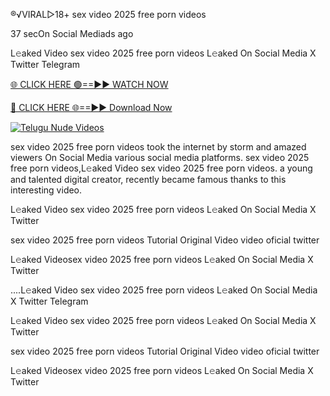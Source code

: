 ®️√VIRAL▷18+ sex video 2025 free porn videos


37 secOn Social Mediads ago

L𝚎aked Video sex video 2025 free porn videos L𝚎aked On Social Media X Twitter Telegram

[🌐 CLICK HERE 🟢==►► WATCH NOW](https://viral-xone.blogspot.com/2025/01/valovideo.html)

[🔴 CLICK HERE 🌐==►► Download Now](https://viral-xone.blogspot.com/2025/01/valovideo.html)

[![Telugu Nude Videos](https://i.imgur.com/dJHk4Zq.gif)](https://viral-xone.blogspot.com/2025/01/valovideo.html)

sex video 2025 free porn videos took the internet by storm and amazed viewers On Social Media various social media platforms. sex video 2025 free porn videos,L𝚎aked Video sex video 2025 free porn videos. a young and talented digital creator, recently became famous thanks to this interesting video.

L𝚎aked Video sex video 2025 free porn videos L𝚎aked On Social Media X Twitter

sex video 2025 free porn videos Tutorial Original Video video oficial twitter

L𝚎aked Videosex video 2025 free porn videos L𝚎aked On Social Media X Twitter

....L𝚎aked Video sex video 2025 free porn videos L𝚎aked On Social Media X Twitter Telegram

L𝚎aked Video sex video 2025 free porn videos L𝚎aked On Social Media X Twitter

sex video 2025 free porn videos Tutorial Original Video video oficial twitter

L𝚎aked Videosex video 2025 free porn videos L𝚎aked On Social Media X Twitter